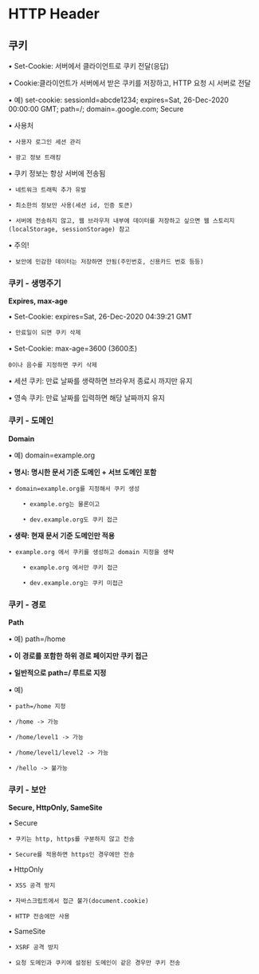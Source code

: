 # HTTP Header

## 쿠키

• Set-Cookie: 서버에서 클라이언트로 쿠키 전달(응답)

• Cookie:클라이언트가 서버에서 받은 쿠키를 저장하고, HTTP 요청 시 서버로 전달

• 예) set-cookie: sessionId=abcde1234; expires=Sat, 26-Dec-2020 00:00:00 GMT; path=/; domain=.google.com; Secure

• 사용처

    • 사용자 로그인 세션 관리

    • 광고 정보 트래킹

• 쿠키 정보는 항상 서버에 전송됨

    • 네트워크 트래픽 추가 유발

    • 최소한의 정보만 사용(세션 id, 인증 토큰)

    • 서버에 전송하지 않고, 웹 브라우저 내부에 데이터를 저장하고 싶으면 웹 스토리지 (localStorage, sessionStorage) 참고

• 주의!

    • 보안에 민감한 데이터는 저장하면 안됨(주민번호, 신용카드 번호 등등)


### 쿠키 - 생명주기
__Expires, max-age__

• Set-Cookie: expires=Sat, 26-Dec-2020 04:39:21 GMT
    
    • 만료일이 되면 쿠키 삭제

• Set-Cookie: max-age=3600 (3600초)
    
    0이나 음수를 지정하면 쿠키 삭제

• 세션 쿠키: 만료 날짜를 생략하면 브라우저 종료시 까지만 유지

• 영속 쿠키: 만료 날짜를 입력하면 해당 날짜까지 유지


### 쿠키 - 도메인
__Domain__

• 예) domain=example.org

• __명시: 명시한 문서 기준 도메인 + 서브 도메인 포함__

    • domain=example.org를 지정해서 쿠키 생성

        • example.org는 물론이고

        • dev.example.org도 쿠키 접근

• __생략: 현재 문서 기준 도메인만 적용__

    • example.org 에서 쿠키를 생성하고 domain 지정을 생략

        • example.org 에서만 쿠키 접근

        • dev.example.org는 쿠키 미접근


### 쿠키 - 경로
__Path__

• 예) path=/home

• __이 경로를 포함한 하위 경로 페이지만 쿠키 접근__

• __일반적으로 path=/ 루트로 지정__

• 예)
    
    • path=/home 지정

    • /home -> 가능

    • /home/level1 -> 가능

    • /home/level1/level2 -> 가능

    • /hello -> 불가능




### 쿠키 - 보안
__Secure, HttpOnly, SameSite__

• Secure 
    
    • 쿠키는 http, https를 구분하지 않고 전송

    • Secure를 적용하면 https인 경우에만 전송

• HttpOnly

    • XSS 공격 방지

    • 자바스크립트에서 접근 불가(document.cookie)

    • HTTP 전송에만 사용

• SameSite

    • XSRF 공격 방지

    • 요청 도메인과 쿠키에 설정된 도메인이 같은 경우만 쿠키 전송
